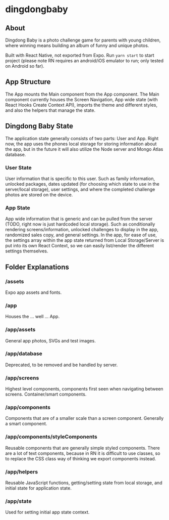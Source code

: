 # dingdongbaby

## About
Dingdong Baby is a photo challenge game for parents with young children, where winning means building an album of funny and unique photos.

Built with React Native, not exported from Expo. Run `yarn start` to start project (please note RN requires an android/iOS emulator to run; only tested on Android so far).

## App Structure
The App mounts the Main component from the App component. The Main component currently houses the Screen Navigation, App wide state (with React Hooks Create Context API), imports the theme and different styles, and also the helpers that manage the state. 

## Dingdong Baby State
The application state generally consists of two parts: User and App. Right now, the app uses the phones local storage for storing information about the app, but in the future it will also utilize the Node server and Mongo Atlas database.

### User State
User information that is specific to this user. Such as family information, unlocked packages, dates updated (for choosing which state to use in the server/local storage), user settings, and where the completed challenge photos are stored on the device. 

### App State
App wide information that is generic and can be pulled from the server (TODO, right now is just hardcoded local storage). Such as conditionally rendering screens/information, unlocked challenges to display in the app, randomized sales copy, and general settings. In the app, for ease of use, the settings array within the app state returned from Local Storage/Server is put into its own React Context, so we can easily list/render the different settings themselves. 

## Folder Explanations
### /assets
Expo app assets and fonts.

### /app
Houses the ... well ... App.

### /app/assets
General app photos, SVGs and test images.

### /app/database
Deprecated, to be removed and be handled by server.

### /app/screens
Highest level components, components first seen when navigating between screens. Container/smart components.

### /app/components
Components that are of a smaller scale than a screen component. Generally a smart component.

### /app/components/styleComponents
Reusable components that are generally simple styled components. There are a lot of text components, because in RN it is difficult to use classes, so to replace the CSS class way of thinking we export components instead. 

### /app/helpers
Reusable JavaScript functions, getting/setting state from local storage, and initial state for application state.

### /app/state
Used for setting initial app state context.
